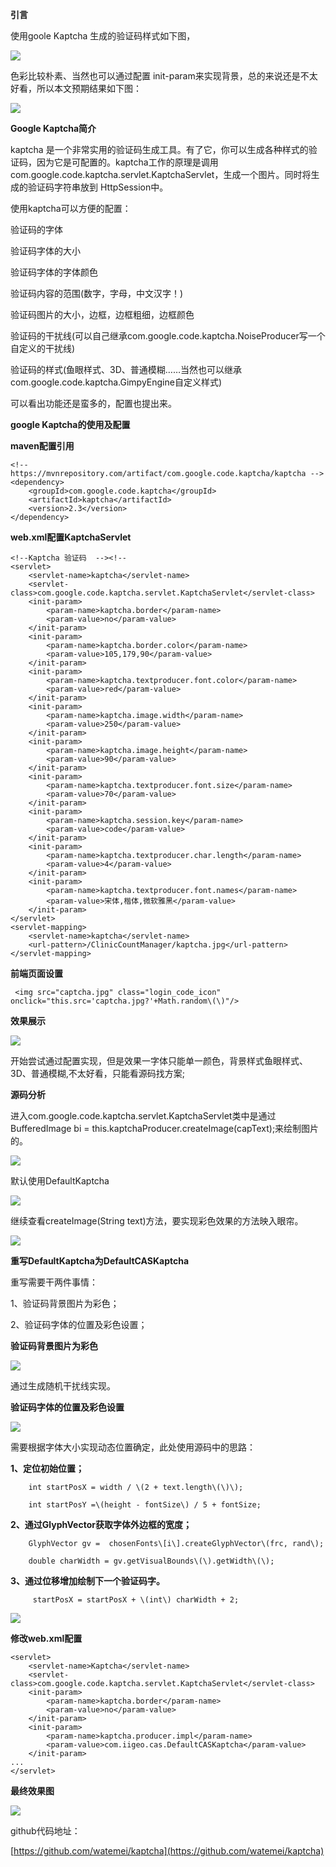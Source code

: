 **引言**

使用goole Kaptcha 生成的验证码样式如下图，

![](file:///C:\Users\WANGXB~1\AppData\Local\Temp\ksohtml\wpsDD37.tmp.jpg)

色彩比较朴素、当然也可以通过配置 init-param来实现背景，总的来说还是不太好看，所以本文预期结果如下图：

![](file:///C:\Users\WANGXB~1\AppData\Local\Temp\ksohtml\wpsDD38.tmp.jpg)

**Google Kaptcha简介**

kaptcha 是一个非常实用的验证码生成工具。有了它，你可以生成各种样式的验证码，因为它是可配置的。kaptcha工作的原理是调用 com.google.code.kaptcha.servlet.KaptchaServlet，生成一个图片。同时将生成的验证码字符串放到 HttpSession中。

使用kaptcha可以方便的配置：

验证码的字体

验证码字体的大小

验证码字体的字体颜色

验证码内容的范围\(数字，字母，中文汉字！\)

验证码图片的大小，边框，边框粗细，边框颜色

验证码的干扰线\(可以自己继承com.google.code.kaptcha.NoiseProducer写一个自定义的干扰线\)

验证码的样式\(鱼眼样式、3D、普通模糊……当然也可以继承com.google.code.kaptcha.GimpyEngine自定义样式\)

可以看出功能还是蛮多的，配置也提出来。

**google Kaptcha的使用及配置**

**maven配置引用**

```
<!-- https://mvnrepository.com/artifact/com.google.code.kaptcha/kaptcha -->
<dependency>
    <groupId>com.google.code.kaptcha</groupId>
    <artifactId>kaptcha</artifactId>
    <version>2.3</version>
</dependency>
```

**web.xml配置KaptchaServlet**

```
<!--Kaptcha 验证码  --><!--
<servlet>
    <servlet-name>kaptcha</servlet-name>
    <servlet-class>com.google.code.kaptcha.servlet.KaptchaServlet</servlet-class>
    <init-param>
        <param-name>kaptcha.border</param-name>
        <param-value>no</param-value>
    </init-param>
    <init-param>
        <param-name>kaptcha.border.color</param-name>
        <param-value>105,179,90</param-value>
    </init-param>
    <init-param>
        <param-name>kaptcha.textproducer.font.color</param-name>
        <param-value>red</param-value>
    </init-param>
    <init-param>
        <param-name>kaptcha.image.width</param-name>
        <param-value>250</param-value>
    </init-param>
    <init-param>
        <param-name>kaptcha.image.height</param-name>
        <param-value>90</param-value>
    </init-param>
    <init-param>
        <param-name>kaptcha.textproducer.font.size</param-name>
        <param-value>70</param-value>
    </init-param>
    <init-param>
        <param-name>kaptcha.session.key</param-name>
        <param-value>code</param-value>
    </init-param>
    <init-param>
        <param-name>kaptcha.textproducer.char.length</param-name>
        <param-value>4</param-value>
    </init-param>
    <init-param>
        <param-name>kaptcha.textproducer.font.names</param-name>
        <param-value>宋体,楷体,微软雅黑</param-value>
    </init-param>
</servlet>
<servlet-mapping>
    <servlet-name>kaptcha</servlet-name>
    <url-pattern>/ClinicCountManager/kaptcha.jpg</url-pattern>
</servlet-mapping>
```

**前端页面设置**

```
 <img src="captcha.jpg" class="login_code_icon" onclick="this.src='captcha.jpg?'+Math.random\(\)"/>
```

**效果展示**

![](file:///C:\Users\WANGXB~1\AppData\Local\Temp\ksohtml\wpsDD39.tmp.jpg)

开始尝试通过配置实现，但是效果一字体只能单一颜色，背景样式鱼眼样式、3D、普通模糊,不太好看，只能看源码找方案;

**源码分析**

进入com.google.code.kaptcha.servlet.KaptchaServlet类中是通过BufferedImage bi = this.kaptchaProducer.createImage\(capText\);来绘制图片的。

![](file:///C:\Users\WANGXB~1\AppData\Local\Temp\ksohtml\wpsDD3A.tmp.jpg)

默认使用DefaultKaptcha

![](file:///C:\Users\WANGXB~1\AppData\Local\Temp\ksohtml\wpsDD3B.tmp.jpg)

继续查看createImage\(String text\)方法，要实现彩色效果的方法映入眼帘。

![](file:///C:\Users\WANGXB~1\AppData\Local\Temp\ksohtml\wpsDD4C.tmp.jpg)

**重写DefaultKaptcha为DefaultCASKaptcha**

重写需要干两件事情：

1、验证码背景图片为彩色；

2、验证码字体的位置及彩色设置；

**验证码背景图片为彩色**

![](file:///C:\Users\WANGXB~1\AppData\Local\Temp\ksohtml\wpsDD4D.tmp.jpg)

通过生成随机干扰线实现。

**验证码字体的位置及彩色设置**

![](file:///C:\Users\WANGXB~1\AppData\Local\Temp\ksohtml\wpsDD4E.tmp.jpg)

需要根据字体大小实现动态位置确定，此处使用源码中的思路：

**1、定位初始位置；**

```
    int startPosX = width / \(2 + text.length\(\)\);

    int startPosY =\(height - fontSize\) / 5 + fontSize;
```

**2、通过GlyphVector获取字体外边框的宽度；**

```
    GlyphVector gv =  chosenFonts\[i\].createGlyphVector\(frc, rand\);

    double charWidth = gv.getVisualBounds\(\).getWidth\(\);
```

**3、通过位移增加绘制下一个验证码字。**

```
     startPosX = startPosX + \(int\) charWidth + 2;
```

![](file:///C:\Users\WANGXB~1\AppData\Local\Temp\ksohtml\wpsDD5F.tmp.jpg)

**修改web.xml配置**

```
<servlet>
    <servlet-name>Kaptcha</servlet-name>
    <servlet-class>com.google.code.kaptcha.servlet.KaptchaServlet</servlet-class>
    <init-param>
        <param-name>kaptcha.border</param-name>
        <param-value>no</param-value>
    </init-param>
    <init-param>
        <param-name>kaptcha.producer.impl</param-name>
        <param-value>com.iigeo.cas.DefaultCASKaptcha</param-value>
    </init-param>
...
</servlet>
```

**最终效果图**

![](file:///C:\Users\WANGXB~1\AppData\Local\Temp\ksohtml\wpsDD60.tmp.jpg)

github代码地址：

[https://github.com/watemei/kaptcha](https://github.com/watemei/kaptcha)

